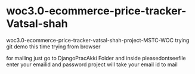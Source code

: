 # woc3.0-ecommerce-price-tracker-Vatsal-shah
woc3.0-ecommerce-price-tracker-vatsal-shah-project-MSTC-WOC
trying git demo
this time trying from browser

for mailing just go to DjangoPracAkki Folder and inside pleasedontseefile enter your emailid and password 
project will take your email id to mail 
